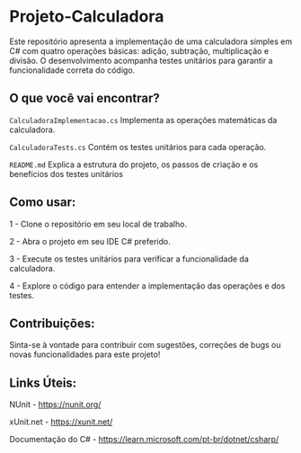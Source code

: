 # Projeto-Calculadora

Este repositório apresenta a implementação de uma calculadora simples em C# com quatro operações básicas: adição, subtração, multiplicação e divisão. O desenvolvimento acompanha testes unitários para garantir a funcionalidade correta do código.

## O que você vai encontrar?

`CalculadoraImplementacao.cs` Implementa as operações matemáticas da calculadora.

`CalculadoraTests.cs` Contém os testes unitários para cada operação.

`README.md` Explica a estrutura do projeto, os passos de criação e os benefícios dos testes unitários

## Como usar:

1 - Clone o repositório em seu local de trabalho.

2 - Abra o projeto em seu IDE C# preferido.

3 - Execute os testes unitários para verificar a funcionalidade da calculadora.

4 - Explore o código para entender a implementação das operações e dos testes.

## Contribuições:

Sinta-se à vontade para contribuir com sugestões, correções de bugs ou novas funcionalidades para este projeto!

## Links Úteis:

NUnit - https://nunit.org/

xUnit.net - https://xunit.net/

Documentação do C# - https://learn.microsoft.com/pt-br/dotnet/csharp/
